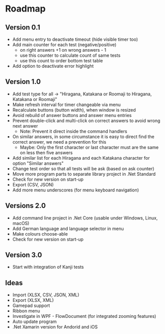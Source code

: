 # Roadmap

## Version 0.1
* Add menu entry to deactivate timeout (hide visible timer too)
* Add main counter for each test (negative/positive)
  * on right answers +1 on wrong answers - 1
  * use this counter to calculate count of same tests
  * use this count to order bottom test table
* Add option to deactivate error highlight

## Version 1.0
* Add test type for all -> "Hiragana, Katakana or Roomaji to Hiragana, Katakana or Roomaji"
* Make refresh interval for timer changeable via menu
* Recalculate buttons (button width), when window is resized
* Avoid rebuild of answer buttons and answer menu entries
* Prevent double-click and multi-click on correct answers to avoid wrong next answer
  * Note: Prevent it direct inside the command handlers
* On similar answers, in some circumstance it is easy to direct find the correct answer, we need a prevention for this 
  * Maybe: Only the first character or last character must are the same on less then five answers
* Add similar list for each Hiragana and each Katakana character for option "Similar answers"
* Change test order so that all tests will be ask (based on ask counter)
* Move more program parts to separate library project in .Net Standard
* Check for new version on start-up
* Export (CSV, JSON)
* Add more menu underscores (for menu keyboard navigation)

## Versions 2.0
* Add command line project in .Net Core (usable under Windows, Linux, macOS)
* Add German language and language selector in menu
* Make colours choose-able
* Check for new version on start-up

## Version 3.0
* Start with integration of Kanji tests

## Ideas
* Import (XLSX, CSV, JSON, XML)
* Export (XLSX, XML)
* Gamepad support
* Ribbon menu
* Investigate in WPF - FlowDocument (for integrated zooming features)
* Auto update program
* .Net Xamarin version for Andorid and iOS
